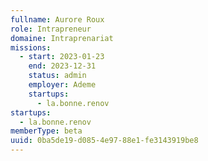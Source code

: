 ```yaml
---
fullname: Aurore Roux
role: Intrapreneur
domaine: Intraprenariat
missions:
  - start: 2023-01-23
    end: 2023-12-31
    status: admin
    employer: Ademe
    startups:
      - la.bonne.renov
startups:
  - la.bonne.renov
memberType: beta
uuid: 0ba5de19-d085-4e97-88e1-fe3143919be8
---
```

